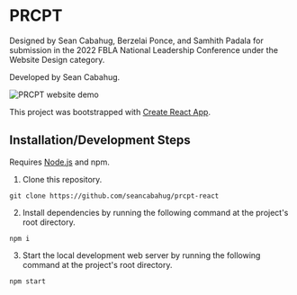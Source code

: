 # PRCPT
Designed by Sean Cabahug, Berzelai Ponce, and Samhith Padala for submission in the 2022 FBLA National Leadership Conference under the Website Design category.

Developed by Sean Cabahug.

![PRCPT website demo](https://media.giphy.com/media/pLnR6UJGLJuiLUd59b/giphy.gif)

This project was bootstrapped with [Create React App](https://github.com/facebook/create-react-app).

## Installation/Development Steps
Requires [Node.js](https://nodejs.org/dist/v16.15.1/node-v16.15.1-x64.msi) and npm.
1. Clone this repository.

```
git clone https://github.com/seancabahug/prcpt-react
```

2. Install dependencies by running the following command at the project's root directory.

```
npm i
```

3. Start the local development web server by running the following command at the project's root directory.

```
npm start
```